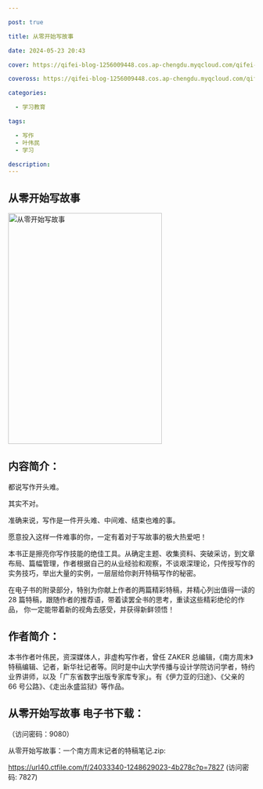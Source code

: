 ```yaml
---

post: true

title: 从零开始写故事

date: 2024-05-23 20:43

cover: https://qifei-blog-1256009448.cos.ap-chengdu.myqcloud.com/qifei-blog/660cca119f345e8d03cf79d5.jpg

coveross: https://qifei-blog-1256009448.cos.ap-chengdu.myqcloud.com/qifei-blog/660cca119f345e8d03cf79d5.jpg

categories:

  - 学习教育

tags:

  - 写作
  - 叶伟民
  - 学习

description:
---
```


##  从零开始写故事

<img alt="从零开始写故事 " class="aligncenter loading" data-was-processed="true" decoding="async" fetchpriority="high" height="471" src="https://qifei-blog-1256009448.cos.ap-chengdu.myqcloud.com/qifei-blog/660cca119f345e8d03cf79d5.jpg " style="cursor: zoom-in;" width="314"/>

## 内容简介：

都说写作开头难。<br/>

其实不对。<br/>

准确来说，写作是一件开头难、中间难、结束也难的事。

愿意投入这样一件难事的你，一定有着对于写故事的极大热爱吧！

本书正是擦亮你写作技能的绝佳工具。从确定主题、收集资料、突破采访，到文章布局、篇幅管理，作者根据自己的从业经验和观察，不谈艰深理论，只传授写作的实务技巧，举出大量的实例，一层层给你剥开特稿写作的秘密。

在电子书的附录部分，特别为你献上作者的两篇精彩特稿，并精心列出值得一读的 28 篇特稿，跟随作者的推荐语，带着读罢全书的思考，重读这些精彩绝伦的作品， 你一定能带着新的视角去感受，并获得新鲜领悟！

## 作者简介：

本书作者叶伟民，资深媒体人，非虚构写作者，曾任 ZAKER 总编辑，《南方周末》特稿编辑、记者，新华社记者等。同时是中山大学传播与设计学院访问学者，特约业界讲师，以及「广东省数字出版专家库专家」。有《伊力亚的归途》、《父亲的 66 号公路》、《走出永盛监狱》等作品。

## 从零开始写故事 电子书下载：

 （访问密码：9080）

从零开始写故事：一个南方周末记者的特稿笔记.zip: 

https://url40.ctfile.com/f/24033340-1248629023-4b278c?p=7827 (访问密码: 7827)
